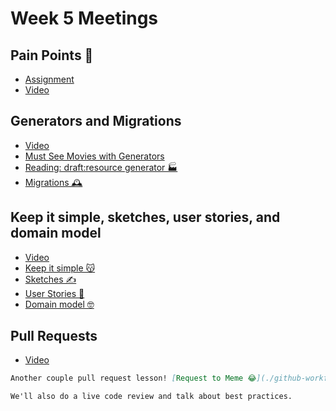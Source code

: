 # Week 5 Meetings

## Pain Points 🥲
- [Assignment](./building-your-own-idea.md#pain-points-🥲)
- [Video](https://youtu.be/3QbfM3xbT6U)

## Generators and Migrations
- [Video](https://youtu.be/KkBjxGSXGaY)
- [Must See Movies with Generators](./sprint-3-assignments.md#must-see-movies-with-generators)
- [Reading: draft:resource generator 🏭](./sprint-3-assignments.md#reading-draftresource-generator-🏭)
- [Migrations 🕰️](./enrichment.md#migrations-🕰️)

## Keep it simple, sketches, user stories, and domain model
- [Video](https://youtu.be/2f451BQ6dqY)
- [Keep it simple 😽](./building-your-own-idea.md#keep-it-simple-😽)
- [Sketches ✍️](./building-your-own-idea.md#sketches-✍️)
- [User Stories 📖](./building-your-own-idea.md#user-stories-📖)
- [Domain model 🤓](./building-your-own-idea.md#domain-model-🤓)

## Pull Requests
- [Video](https://youtu.be/WcxZXnXFaqE)
```md
Another couple pull request lesson! [Request to Meme 😂](./github-workflow.md#request-to-meme-😂)

We'll also do a live code review and talk about best practices.
```
